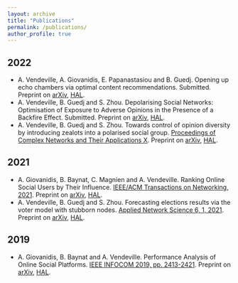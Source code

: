 ```yaml
---
layout: archive
title: "Publications"
permalink: /publications/
author_profile: true
---
```


## 2022
* A. Vendeville, A. Giovanidis, E. Papanastasiou and B. Guedj. Opening up echo chambers via optimal content recommendations. Submitted. Preprint on [arXiv](https://arxiv.org/abs/2206.03859), [HAL](https://hal.archives-ouvertes.fr/hal-03691800v1).
* A. Vendeville, B. Guedj and S. Zhou. Depolarising Social Networks: Optimisation of Exposure to Adverse Opinions in the Presence of a Backfire Effect. Submitted. Preprint on [arXiv](https://arxiv.org/abs/2203.02002), [HAL](https://hal.inria.fr/hal-03600429).
* A. Vendeville, B. Guedj and S. Zhou. Towards control of opinion diversity by introducing zealots into a polarised social group. [Proceedings of Complex Networks and Their Applications X](https://link.springer.com/chapter/10.1007%2F978-3-030-93413-2_29). Preprint on [arXiv](https://arxiv.org/abs/2006.07265), [HAL](https://hal.inria.fr/hal-02872161).

## 2021
* A. Giovanidis, B. Baynat, C. Magnien and A. Vendeville. Ranking Online Social Users by Their Influence. [IEEE/ACM Transactions on Networking, 2021](https://doi.org/10.1109/TNET.2021.3085201). Preprint on [arXiv](https://arxiv.org/abs/2107.01914), [HAL](https://hal.archives-ouvertes.fr/hal-02970215).
* A. Vendeville, B. Guedj and S. Zhou. Forecasting elections results via the voter model with stubborn nodes. [Applied Network Science 6, 1, 2021](https://doi.org/10.1007/s41109-020-00342-7). Preprint on [arXiv](https://arxiv.org/abs/2009.10627), [HAL](https://hal.archives-ouvertes.fr/hal-02946434).

## 2019
* A. Giovanidis, B. Baynat and A. Vendeville. Performance Analysis of Online Social Platforms. [IEEE INFOCOM 2019, pp. 2413-2421](https://ieeexplore.ieee.org/abstract/document/8737539). Preprint on [arXiv](https://arxiv.org/abs/1902.07187), [HAL](https://hal.archives-ouvertes.fr/hal-01941296).